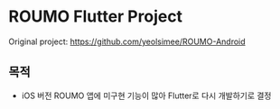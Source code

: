 # ROUMO Flutter Project

Original project: https://github.com/yeolsimee/ROUMO-Android

## 목적
- iOS 버전 ROUMO 앱에 미구현 기능이 많아 Flutter로 다시 개발하기로 결정

